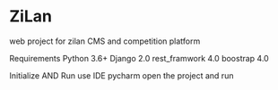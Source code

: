 # ZiLan
web project for zilan CMS and competition platform


Requirements
Python 3.6+
Django 2.0
rest_framwork 4.0
boostrap 4.0

Initialize  AND    Run
use IDE pycharm open the project and run

